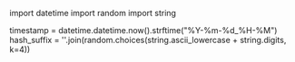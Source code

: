 import datetime
import random
import string

timestamp = datetime.datetime.now().strftime("%Y-%m-%d_%H-%M")
hash_suffix = ''.join(random.choices(string.ascii_lowercase + string.digits, k=4))
